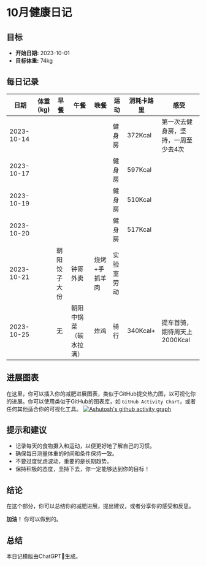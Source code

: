 # 10月健康日记

## 目标

- **开始日期:** 2023-10-01
- **目标体重:** 74kg

## 每日记录

| 日期       | 体重 (kg) | 早餐         | 午餐                   | 晚餐          | 运动       | 消耗卡路里 | 感受                                |
| ---------- | --------- | ------------ | ---------------------- | ------------- | ---------- | ---------- | ----------------------------------- |
| 2023-10-14 |           |              |                        |               | 健身房     | 372Kcal    | 第一次去健身房，坚持，一周至少去4次 |
| 2023-10-17 |           |              |                        |               | 健身房     | 597Kcal    |                                     |
| 2023-10-19 |           |              |                        |               | 健身房     | 510Kcal    |                                     |
| 2023-10-20 |           |              |                        |               | 健身房     | 517Kcal    |                                     |
| 2023-10-21 |           | 朝阳饺子大份 | 钟哥外卖               | 烧烤+手抓羊肉 | 实验室劳动 |            |                                     |
| 2023-10-25 |           | 无           | 朝阳中锅菜（碳水拉满） | 炸鸡          | 骑行       | 340Kcal+   | 提车首骑，期待周天上2000Kcal        |

## 进展图表

在这里，你可以插入你的减肥进展图表，类似于GitHub提交热力图，以可视化你的进展。你可以使用类似于GitHub的图表库，如 `GitHub Activity Chart`，或者任何其他适合你的可视化工具。
[![Ashutosh's github activity graph](https://activity-graph.herokuapp.com/graph?username=Yintel12138 )](https://github.com/ashutosh00710/github-readme-activity-graph)

## 提示和建议

- 记录每天的食物摄入和运动，以便更好地了解自己的习惯。
- 确保每日测量体重的时间和条件保持一致。
- 不要过度忧虑波动，重要的是长期趋势。
- 保持积极的态度，坚持下去，你一定能够达到你的目标！

## 结论

在这个部分，你可以总结你的减肥进展，提出建议，或者分享你的感受和反思。

**加油！** 你可以做到的。

## 总结

本日记模版由ChatGPT🤖️生成。
